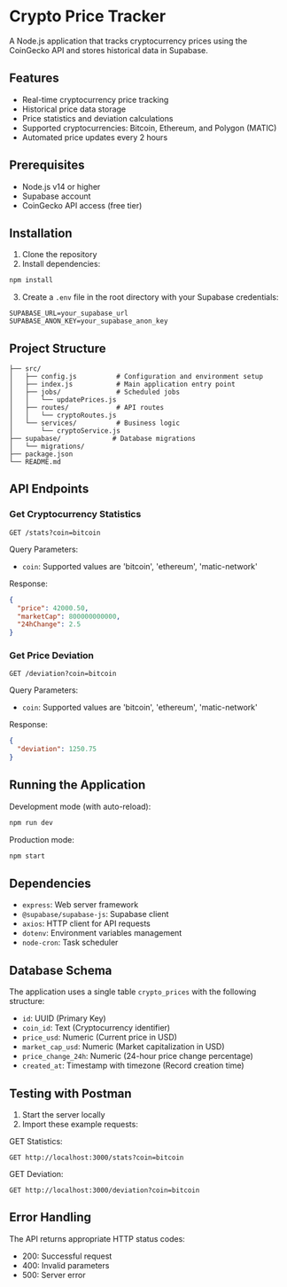 # Crypto Price Tracker

A Node.js application that tracks cryptocurrency prices using the CoinGecko API and stores historical data in Supabase.

## Features

- Real-time cryptocurrency price tracking
- Historical price data storage
- Price statistics and deviation calculations
- Supported cryptocurrencies: Bitcoin, Ethereum, and Polygon (MATIC)
- Automated price updates every 2 hours

## Prerequisites

- Node.js v14 or higher
- Supabase account
- CoinGecko API access (free tier)

## Installation

1. Clone the repository
2. Install dependencies:
```bash
npm install
```

3. Create a `.env` file in the root directory with your Supabase credentials:
```
SUPABASE_URL=your_supabase_url
SUPABASE_ANON_KEY=your_supabase_anon_key
```

## Project Structure

```
├── src/
│   ├── config.js          # Configuration and environment setup
│   ├── index.js           # Main application entry point
│   ├── jobs/              # Scheduled jobs
│   │   └── updatePrices.js
│   ├── routes/            # API routes
│   │   └── cryptoRoutes.js
│   └── services/          # Business logic
│       └── cryptoService.js
├── supabase/             # Database migrations
│   └── migrations/
├── package.json
└── README.md
```

## API Endpoints

### Get Cryptocurrency Statistics
```
GET /stats?coin=bitcoin
```
Query Parameters:
- `coin`: Supported values are 'bitcoin', 'ethereum', 'matic-network'

Response:
```json
{
  "price": 42000.50,
  "marketCap": 800000000000,
  "24hChange": 2.5
}
```

### Get Price Deviation
```
GET /deviation?coin=bitcoin
```
Query Parameters:
- `coin`: Supported values are 'bitcoin', 'ethereum', 'matic-network'

Response:
```json
{
  "deviation": 1250.75
}
```

## Running the Application

Development mode (with auto-reload):
```bash
npm run dev
```

Production mode:
```bash
npm start
```

## Dependencies

- `express`: Web server framework
- `@supabase/supabase-js`: Supabase client
- `axios`: HTTP client for API requests
- `dotenv`: Environment variables management
- `node-cron`: Task scheduler

## Database Schema

The application uses a single table `crypto_prices` with the following structure:
- `id`: UUID (Primary Key)
- `coin_id`: Text (Cryptocurrency identifier)
- `price_usd`: Numeric (Current price in USD)
- `market_cap_usd`: Numeric (Market capitalization in USD)
- `price_change_24h`: Numeric (24-hour price change percentage)
- `created_at`: Timestamp with timezone (Record creation time)

## Testing with Postman

1. Start the server locally
2. Import these example requests:

GET Statistics:
```
GET http://localhost:3000/stats?coin=bitcoin
```

GET Deviation:
```
GET http://localhost:3000/deviation?coin=bitcoin
```

## Error Handling

The API returns appropriate HTTP status codes:
- 200: Successful request
- 400: Invalid parameters
- 500: Server error